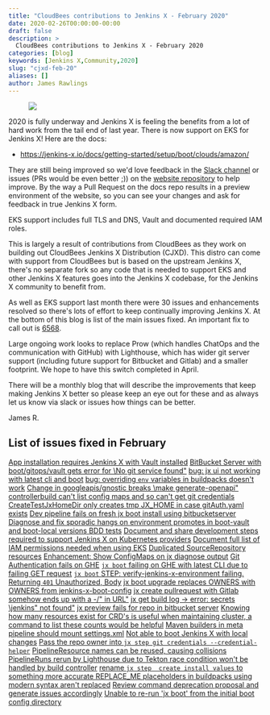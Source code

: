 ```yaml
---
title: "CloudBees contributions to Jenkins X - February 2020"
date: 2020-02-26T00:00:00-00:00
draft: false
description: >
  CloudBees contributions to Jenkins X - February 2020
categories: [blog]
keywords: [Jenkins X,Community,2020]
slug: "cjxd-feb-20"
aliases: []
author: James Rawlings
---
```


<figure>
<img src="/images/logo/cloudbees.png"/>
</figure>

2020 is fully underway and Jenkins X is feeling the benefits from a lot of hard work from the tail end of last year.  There is now support on EKS for Jenkins X!  Here are the docs:

- https://jenkins-x.io/docs/getting-started/setup/boot/clouds/amazon/

They are still being improved so we'd love feedback in the [Slack channel](https://jenkins-x.io/community/#slack) or issues (PRs would be even better ;)) on the [website repository](https://github.com/jenkins-x/jx-docs) to help improve.  By the way a Pull Request on the docs repo results in a preview environment of the website, so you can see your changes and ask for feedback in true Jenkins X form.

EKS support includes full TLS and DNS, Vault and documented required IAM roles. 

This is largely a result of contributions from CloudBees as they work on building out CloudBees Jenkins X Distribution (CJXD).  This distro can come with support from CloudBees but is based on the upstream Jenkins X, there's no separate fork so any code that is needed to support EKS and other Jenkins X features goes into the Jenkins X codebase, for the Jenkins X community to benefit from.

As well as EKS support last month there were 30 issues and enhancements resolved so there's lots of effort to keep continually improving Jenkins X.  At the bottom of this blog is list of the main issues fixed.  An important fix to call out is [6568](https://github.com/jenkins-x/jx/issues/6568).

Large ongoing work looks to replace Prow (which handles ChatOps and the communication with GitHub) with Lighthouse, which has wider git server support (including future support for Bitbucket and Gitlab) and a smaller footprint. We hope to have this switch completed in April.

There will be a monthly blog that will describe the improvements that keep making Jenkins X better so please keep an eye out for these and as always let us know via slack or issues how things can be better.

James R.

## List of issues fixed in February

[App installation requires Jenkins X with Vault installed](https://github.com/jenkins-x/jx/issues/5597)
[BitBucket Server with boot/gitops/vault gets error for \No git service found\"](https://github.com/jenkins-x/jx/issues/6589)
[bug: jx ui not working with latest cli and boot](https://github.com/jenkins-x/jx/issues/6515)
[bug: overriding `env` variables in buildpacks doesn't work](https://github.com/jenkins-x/jx/issues/6668)
[Change in googleapis/gnostic breaks \make generate-openapi\"](https://github.com/jenkins-x/jx/issues/6679)
[controllerbuild can't list config maps and so can't get git credentials](https://github.com/jenkins-x/jx/issues/6568)
[CreateTestJxHomeDir only creates tmp JX_HOME in case gitAuth.yaml exists](https://github.com/jenkins-x/jx/issues/6577)
[Dev pipeline fails on fresh jx boot install using bitbucketserver](https://github.com/jenkins-x/jx/issues/6617)
[Diagnose and fix sporadic hangs on environment promotes in boot-vault and boot-local versions BDD tests](https://github.com/jenkins-x/jx/issues/5669)
[Document and share development steps required to support Jenkins X on Kubernetes providers](https://github.com/jenkins-x/jx/issues/6503)
[Document full list of IAM permissions needed when using EKS](https://github.com/jenkins-x/jx/issues/4388)
[Duplicated SourceRepository resources](https://github.com/jenkins-x/jx/issues/6545)
[Enhancement: Show ConfigMaps on jx diagnose output](https://github.com/jenkins-x/jx/issues/6415)
[Git Authentication fails on GHE](https://github.com/jenkins-x/jx/issues/6579)
[`jx boot` failing on GHE with latest CLI due to failing GET request](https://github.com/jenkins-x/jx/issues/6551)
[`jx boot` STEP: verify-jenkins-x-environment failing. Returning `401` Unauthorized, Body](https://github.com/jenkins-x/jx/issues/6523)
[jx boot upgrade replaces OWNERS with OWNERS from jenkins-x-boot-config](https://github.com/jenkins-x/jx/issues/6543)
[jx create pullrequest with Gitlab somehow ends up with a \-/\" in URL"](https://github.com/jenkins-x/jx/issues/6618)
[jx get build log -> error: secrets \jenkins\" not found"](https://github.com/jenkins-x/jx/issues/6482)
[jx preview fails for repo in bitbucket server](https://github.com/jenkins-x/jx/issues/6419)
[Knowing how many resources exist for CRD's is useful when maintaining cluster, a command to list these counts would be helpful](https://github.com/jenkins-x/jx/issues/6596)
[Maven builders in meta pipeline should mount settings.xml](https://github.com/jenkins-x/jx/issues/6637)
[Not able to boot Jenkins X with local changes](https://github.com/jenkins-x/jx/issues/6685)
[Pass the repo owner into `jx step git credentials --credential-helper`](https://github.com/jenkins-x/jx/issues/6722)
[PipelineResource names can be reused, causing collisions](https://github.com/jenkins-x/jx/issues/6610)
[PipelineRuns rerun by Lighthouse due to Tekton race condition won't be handled by build controller](https://github.com/jenkins-x/jx/issues/6646)
[rename `jx step  create install values` to something more accurate ](https://github.com/jenkins-x/jx/issues/5020)
[REPLACE_ME placeholders in buildpacks using modern syntax aren't replaced](https://github.com/jenkins-x/jx/issues/6698)
[Review command deprecation proposal and generate issues accordingly](https://github.com/jenkins-x/jx/issues/6439)
[Unable to re-run 'jx boot' from the initial boot config directory](https://github.com/jenkins-x/jx/issues/5772)